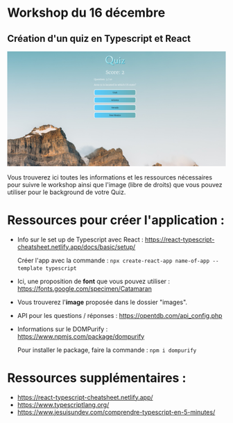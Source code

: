 # Workshop du 16 décembre

## Création d'un quiz en Typescript et React

![Capture de l'app terminée](final.jpg)


Vous trouverez ici toutes les informations et les ressources nécessaires pour suivre le workshop ainsi que l'image (libre de droits) que vous pouvez utiliser pour le background de votre Quiz.



# Ressources pour créer l'application :

* Info sur le set up de Typescript avec React : https://react-typescript-cheatsheet.netlify.app/docs/basic/setup/

    Créer l'app avec la commande : `npx create-react-app name-of-app --template typescript`




* Ici, une proposition de **font** que vous pouvez utiliser : https://fonts.google.com/specimen/Catamaran




* Vous trouverez l'**image** proposée dans le dossier "images".



* API pour les questions / réponses : https://opentdb.com/api_config.php




* Informations sur le DOMPurify : https://www.npmjs.com/package/dompurify

    Pour installer le package, faire la commande : `npm i dompurify`



# Ressources supplémentaires :

* https://react-typescript-cheatsheet.netlify.app/
* https://www.typescriptlang.org/
* https://www.jesuisundev.com/comprendre-typescript-en-5-minutes/